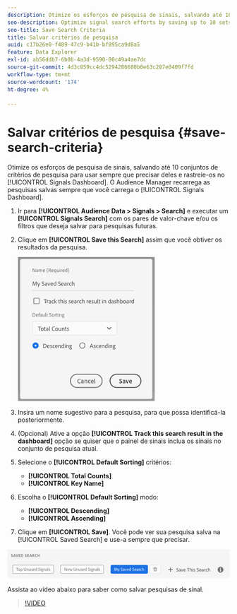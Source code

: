 ```yaml
---
description: Otimize os esforços de pesquisa de sinais, salvando até 10 conjuntos de critérios de pesquisa para usar sempre que precisar deles e rastreie-os no Painel. O Audience Manager recarrega as pesquisas salvas sempre que o Dashboard é carregado.
seo-description: Optimize signal search efforts by saving up to 10 sets of search criteria to use whenever you need them, and track them on the Dashboard. Audience Manager reloads the saved searches every time you load the Dashboard.
seo-title: Save Search Criteria
title: Salvar critérios de pesquisa
uuid: c17b26e0-f489-47c9-b41b-bf895ca9d8a5
feature: Data Explorer
exl-id: ab56ddb7-6b0b-4a3d-9590-00c49a4ae7dc
source-git-commit: 4d3c859cc4dc5294286680b0e63c287e0409f7fd
workflow-type: tm+mt
source-wordcount: '174'
ht-degree: 4%

---
```


# Salvar critérios de pesquisa {#save-search-criteria}

Otimize os esforços de pesquisa de sinais, salvando até 10 conjuntos de critérios de pesquisa para usar sempre que precisar deles e rastreie-os no [!UICONTROL Signals Dashboard]. O Audience Manager recarrega as pesquisas salvas sempre que você carrega o [!UICONTROL Signals Dashboard].

1. Ir para **[!UICONTROL Audience Data > Signals > Search]** e executar um **[!UICONTROL Signals Search]** com os pares de valor-chave e/ou os filtros que deseja salvar para pesquisas futuras.
1. Clique em **[!UICONTROL Save this Search]** assim que você obtiver os resultados da pesquisa.

   ![Resultado da etapa](assets/save-search-criteria.png)
1. Insira um nome sugestivo para a pesquisa, para que possa identificá-la posteriormente.
1. (Opcional) Ative a opção **[!UICONTROL Track this search result in the dashboard]** opção se quiser que o painel de sinais inclua os sinais no conjunto de pesquisa atual.
1. Selecione o **[!UICONTROL Default Sorting]** critérios:
   * **[!UICONTROL Total Counts]**
   * **[!UICONTROL Key Name]**
1. Escolha o **[!UICONTROL Default Sorting]** modo:
   * **[!UICONTROL Descending]**
   * **[!UICONTROL Ascending]**
1. Clique em **[!UICONTROL Save]**. Você pode ver sua pesquisa salva na [!UICONTROL Saved Search] e use-a sempre que precisar.

![pesquisa salva](assets/saved-search.png)

Assista ao vídeo abaixo para saber como salvar pesquisas de sinal.

>[!VIDEO](https://video.tv.adobe.com/v/25147/)
